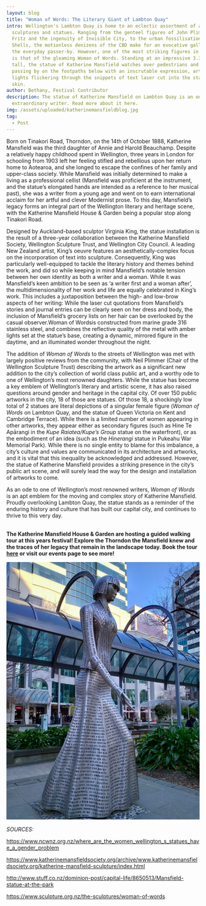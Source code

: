 ```yaml
---
layout: blog
title: "Woman of Words: The Literary Giant of Lambton Quay"
intro: Wellington's Lambton Quay is home to an eclectic assortment of art,
  sculptures and statues. Ranging from the genteel figures of John Plimmer and
  Fritz and the ingenuity of Invisible City, to the urban fossilisation of
  Shells, the motionless denizens of the CBD make for an evocative gallery for
  the everyday passer-by. However, one of the most striking figures in the city
  is that of the gleaming Woman of Words. Standing at an impressive 3.3 metres
  tall, the statue of Katherine Mansfield watches over pedestrians and shoppers
  passing by on the footpaths below with an inscrutable expression, artificial
  lights flickering through the snippets of text laser cut into the statue’s
  skin.
author: Bethany, Festival Contributor
description: The statue of Katherine Mansfield on Lambton Quay is an ode to the
  extraordinary writer. Read more about it here.
img: /assets/uploaded/katherinemansfieldblog.jpg
tag:
  - Post
---
```

Born on Tinakori Road, Thorndon, on the 14th of October 1888, Katherine Mansfield was the third daughter of Annie and Harold Beauchamp. Despite a relatively happy childhood spent in Wellington, three years in London for schooling from 1903 left her feeling stifled and rebellious upon her return home to Aotearoa, and she longed to escape the confines of her family and upper-class society. While Mansfield was initially determined to make a living as a professional cellist (Mansfield was proficient at the instrument, and the statue’s elongated hands are intended as a reference to her musical past), she was a writer from a young age and went on to earn international acclaim for her artful and clever Modernist prose. To this day, Mansfield’s legacy forms an integral part of the Wellington literary and heritage scene, with the Katherine Mansfield House & Garden being a popular stop along Tinakori Road.

Designed by Auckland-based sculptor Virginia King, the statue installation is the result of a three-year collaboration between the Katherine Mansfield Society, Wellington Sculpture Trust, and Wellington City Council. A leading New Zealand artist, King’s oeuvre features an aesthetically-complex focus on the incorporation of text into sculpture. Consequently, King was particularly well-equipped to tackle the literary history and themes behind the work, and did so while keeping in mind Mansfield’s notable tension between her own identity as both a writer and a woman. While it was Mansfield’s keen ambition to be seen as ‘a writer first and a woman after’, the multidimensionality of her work and life are equally celebrated in King’s work. This includes a juxtaposition between the high- and low-brow aspects of her writing: While the laser cut quotations from Mansfield’s stories and journal entries can be clearly seen on her dress and body, the inclusion of Mansfield’s grocery lists on her hair can be overlooked by the casual observer.Woman of Wordsis constructed from marine grade 316 stainless steel, and combines the reflective quality of the metal with amber lights set at the statue’s base, creating a dynamic, mirrored figure in the daytime, and an illuminated wonder throughout the night.

The addition of *Woman of Words* to the streets of Wellington was met with largely positive reviews from the community, with Neil Plimmer (Chair of the Wellington Sculpture Trust) describing the artwork as a significant new addition to the city’s collection of world class public art, and a worthy ode to one of Wellington’s most renowned daughters. While the statue has become a key emblem of Wellington’s literary and artistic scene, it has also raised questions around gender and heritage in the capital city. Of over 150 public artworks in the city, 18 of those are statues. Of those 18, a shockingly low total of 2 statues are literal depictions of a singular female figure (*Woman of Words* on Lambton Quay, and the statue of Queen Victoria on Kent and Cambridge Terrace). While there is a limited number of women appearing in other artworks, they appear either as secondary figures (such as Hine Te Apārangi in the *Kupe Raiatea/Kupe’s Group* statue on the waterfront), or as the embodiment of an idea (such as the *Hinerangi* statue in Pukeahu War Memorial Park). While there is no single entity to blame for this imbalance, a city’s culture and values are communicated in its architecture and artworks, and it is vital that this inequality be acknowledged and addressed. However, the statue of Katherine Mansfield provides a striking presence in the city’s public art scene, and will surely lead the way for the design and installation of artworks to come.

As an ode to one of Wellington’s most renowned writers, *Woman of Words* is an apt emblem for the moving and complex story of Katherine Mansfield. Proudly overlooking Lambton Quay, the statue stands as a reminder of the enduring history and culture that has built our capital city, and continues to thrive to this very day.

\
**The Katherine Mansfield House & Garden are hosting a guided walking tour at this years festival! Explore the Thorndon the Mansfield knew and the traces of her legacy that remain in the landscape today. Book the tour [here](https://www.katherinemansfield.com/event/katherine-mansfields-thorndon-guided-walking-tour-2022) or visit our events page to see more!** 

![Katherine Mansfield statue](/assets/uploaded/303963741_480358863689903_790576686243118041_n.jpg)

*SOURCES:*

<https://www.ncwnz.org.nz/where_are_the_women_wellington_s_statues_have_a_gender_problem>

<https://www.katherinemansfieldsociety.org/archive/www.katherinemansfieldsociety.org/katherine-mansfield-sculpture/index.html>

<http://www.stuff.co.nz/dominion-post/capital-life/8650513/Mansfield-statue-at-the-park>

<https://www.sculpture.org.nz/the-sculptures/woman-of-words>